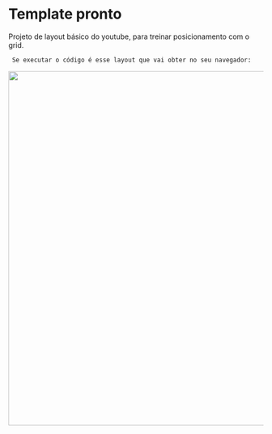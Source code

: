 # Template pronto
Projeto de layout básico do youtube, para treinar posicionamento com o grid.
```bash
 Se executar o código é esse layout que vai obter no seu navegador:
```
<p align="center">
<img src="./src/image/grid_11.png"  width="700"/>
</p>